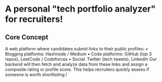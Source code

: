# **A personal "tech portfolio analyzer" for recruiters!**

## **Core Concept**
A web platform where candidates submit links to their public profiles:
	• Blogging platforms: Hashnode / Medium
	• Code platforms: GitHub (top 3 repos), LeetCode / Codeforces
	• Social: Twitter (tech tweets), LinkedIn
Our backend will then fetch and analyze data from these links and assign a composite rating or profile score. This helps recruiters quickly assess if someone is worth shortlisting.!

